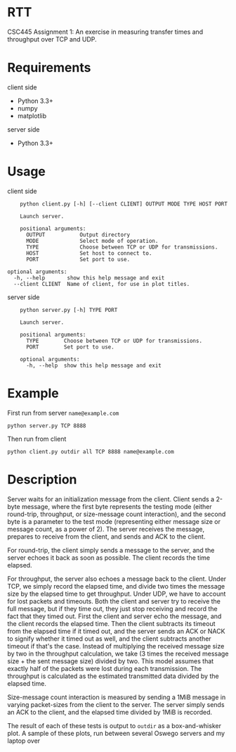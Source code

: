 RTT
===

CSC445 Assignment 1: An exercise in measuring transfer times and throughput over
TCP and UDP.


Requirements
============

client side
  - Python 3.3+
  - numpy
  - matplotlib

server side
  - Python 3.3+


Usage
=====

client side
```
    python client.py [-h] [--client CLIENT] OUTPUT MODE TYPE HOST PORT
    
    Launch server.

    positional arguments:
      OUTPUT           Output directory
      MODE             Select mode of operation.
      TYPE             Choose between TCP or UDP for transmissions.
      HOST             Set host to connect to.
      PORT             Set port to use.

optional arguments:
  -h, --help       show this help message and exit
  --client CLIENT  Name of client, for use in plot titles.
```

server side
```
    python server.py [-h] TYPE PORT
    
    Launch server.

    positional arguments:
      TYPE        Choose between TCP or UDP for transmissions.
      PORT        Set port to use.

    optional arguments:
      -h, --help  show this help message and exit
```


Example
=======

First run from server `name@example.com`

    python server.py TCP 8888

Then run from client

    python client.py outdir all TCP 8888 name@example.com


Description
===========

Server waits for an initialization message from the client. Client sends a
2-byte message, where the first byte represents the testing mode
(either round-trip, throughput, or size-message count interaction), and the
second byte is a parameter to the test mode (representing either message size
or message count, as a power of 2). The server receives the message, prepares
to receive from the client, and sends and ACK to the client.

For round-trip, the client simply sends a message to the server, and the server
echoes it back as soon as possible. The client records the time elapsed.

For throughput, the server also echoes a message back to the client. Under TCP,
we simply record the elapsed time, and divide two times the message size by the
elapsed time to get throughput. Under UDP, we have to account for lost packets
and timeouts. Both the client and server try to receive the full message, but
if they time out, they just stop receiving and record the fact that they timed
out. First the client and server echo the message, and the client records the
elapsed time. Then the client subtracts its timeout from the elapsed time if it
timed out, and the server sends an ACK or NACK to signify whether it timed out
as well, and the client subtracts another timeout if that's the case. Instead
of multiplying the received message size by two in the throughput calculation,
we take (3 times the received message size + the sent message size) divided by
two. This model assumes that exactly half of the packets were lost during each
transmission. The throughput is calculated as the estimated transmitted data
divided by the elapsed time.

Size-message count interaction is measured by sending a 1MiB message in varying
packet-sizes from the client to the server. The server simply sends an ACK to
the client, and the elapsed time divided by 1MiB is recorded.

The result of each of these tests is output to `outdir` as a box-and-whisker
plot. A sample of these plots, run between several Oswego servers and my
laptop over
